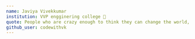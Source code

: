 ```yaml
---
name: Javiya Vivekkumar
institution: VVP engginering college 🚩 
quote: People who are crazy enough to think they can change the world, are the ones who do. – Rob Siltanen
github_user: codewithvk
---
```

